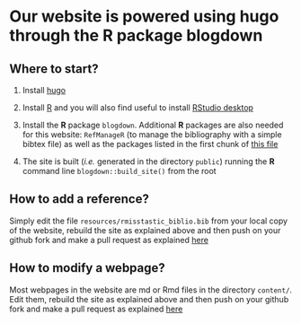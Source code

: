 # Our website is powered using hugo through the **R** package blogdown #

## Where to start?

1. Install <a href="https://gohugo.io/">hugo</a>

2. Install <a href="http://r-project.org/">R</a> and you will also find useful 
to install <a href="https://rstudio.com/products/rstudio/">RStudio desktop</a>

3. Install the **R** package `blogdown`. Additional **R** packages are also
needed for this website: `RefManageR` (to manage the bibliography with a simple
bibtex file) as well as the packages listed in the first chunk of [this file](https://github.com/R-miss-tastic/website/blob/master/content/rpkg.Rmd)

4. The site is built (*i.e.* generated in the directory `public`) running the
**R** command line `blogdown::build_site()` from the root

## How to add a reference?

Simply edit the file `resources/rmisstastic_biblio.bib` from your local copy of
the website, rebuild the site as explained above and then push on your github
fork and make a pull request as explained [here](https://github.com/R-miss-tastic/website/blob/master/.github/CONTRIBUTING.md)

## How to modify a webpage?

Most webpages in the website are md or Rmd files in the directory `content/`. 
Edit them, rebuild the site as explained above and then push on your github
fork and make a pull request as explained [here](https://github.com/R-miss-tastic/website/blob/master/.github/CONTRIBUTING.md)





